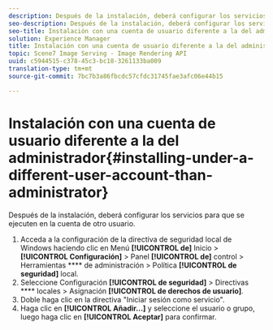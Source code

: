 ```yaml
---
description: Después de la instalación, deberá configurar los servicios para que se ejecuten en la cuenta de otro usuario.
seo-description: Después de la instalación, deberá configurar los servicios para que se ejecuten en la cuenta de otro usuario.
seo-title: Instalación con una cuenta de usuario diferente a la del administrador
solution: Experience Manager
title: Instalación con una cuenta de usuario diferente a la del administrador
topic: Scene7 Image Serving - Image Rendering API
uuid: c5944515-c378-45c3-bc18-3261133ba009
translation-type: tm+mt
source-git-commit: 7bc7b3a86fbcdc57cfdc31745fae3afc06e44b15

---
```



# Instalación con una cuenta de usuario diferente a la del administrador{#installing-under-a-different-user-account-than-administrator}

Después de la instalación, deberá configurar los servicios para que se ejecuten en la cuenta de otro usuario.

1. Acceda a la configuración de la directiva de seguridad local de Windows haciendo clic en Menú **[!UICONTROL de]** Inicio > **[!UICONTROL Configuración]** > Panel **[!UICONTROL de]** control > Herramientas **** de administración > Política **[!UICONTROL de seguridad]** local.
1. Seleccione Configuración **[!UICONTROL de seguridad]** > Directivas **** locales > Asignación **[!UICONTROL de derechos de usuario]**.
1. Doble haga clic en la directiva &quot;Iniciar sesión como servicio&quot;.
1. Haga clic en **[!UICONTROL Añadir...]** y seleccione el usuario o grupo, luego haga clic en **[!UICONTROL Aceptar]** para confirmar.
